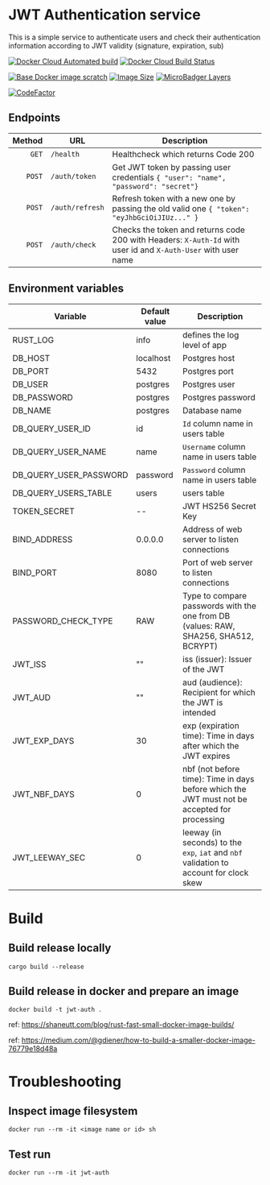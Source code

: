 # JWT Authentication service

This is a simple service to authenticate users and check their authentication information according to JWT validity (signature, expiration, sub) 

[![Docker Cloud Automated build](https://img.shields.io/docker/cloud/automated/j0rsa/jwt-auth)](https://hub.docker.com/repository/docker/j0rsa/jwt-auth)
[![Docker Cloud Build Status](https://img.shields.io/docker/cloud/build/j0rsa/jwt-auth)](https://hub.docker.com/repository/docker/j0rsa/jwt-auth)

[![Base Docker image scratch](https://img.shields.io/badge/Base%20Image-Scratch-blue)](https://hub.docker.com/repository/docker/j0rsa/jwt-auth)
[![Image Size](https://img.shields.io/badge/image%20size-9.71MB-green)](https://hub.docker.com/repository/docker/j0rsa/jwt-auth)
[![MicroBadger Layers](https://img.shields.io/microbadger/layers/j0rsa/jwt-auth)](https://hub.docker.com/repository/docker/j0rsa/jwt-auth)

[![CodeFactor](https://www.codefactor.io/repository/github/j0rsa/jwt-auth/badge/master)](https://www.codefactor.io/repository/github/j0rsa/jwt-auth/overview/master)

## Endpoints
| Method | URL | Description |
| ------:| --- | ----------- |
| `GET` | `/health` | Healthcheck  which returns Code 200|
| `POST` | `/auth/token` | Get JWT token by passing user credentials `{ "user": "name", "password": "secret"}` |
| `POST` | `/auth/refresh` | Refresh token with a new one by passing the old valid one `{ "token": "eyJhbGciOiJIUz..." }` |
| `POST` | `/auth/check` | Checks the token and returns code 200 with Headers: `X-Auth-Id` with user id and `X-Auth-User` with user name |

## Environment variables
| Variable | Default value | Description |
| ------| --- | ----------- |
| RUST_LOG | info | defines the log level of app |
| DB_HOST | localhost | Postgres host |
| DB_PORT | 5432 | Postgres port |
| DB_USER | postgres | Postgres user |
| DB_PASSWORD | postgres | Postgres password |
| DB_NAME | postgres | Database name |
| DB_QUERY_USER_ID | id | `Id` column name in users table |
| DB_QUERY_USER_NAME | name | `Username` column name in users table |
| DB_QUERY_USER_PASSWORD | password | `Password` column name in users table |
| DB_QUERY_USERS_TABLE | users | users table |
| TOKEN_SECRET | -- | JWT HS256 Secret Key |
| BIND_ADDRESS | 0.0.0.0 | Address of web server to listen connections |
| BIND_PORT | 8080 | Port of web server to listen connections |
| PASSWORD_CHECK_TYPE | RAW | Type to compare passwords with the one from DB (values: RAW, SHA256, SHA512, BCRYPT) |
| JWT_ISS | "" | iss (issuer): Issuer of the JWT |
| JWT_AUD | "" | aud (audience): Recipient for which the JWT is intended |
| JWT_EXP_DAYS | 30 | exp (expiration time): Time in days after which the JWT expires |
| JWT_NBF_DAYS | 0 | nbf (not before time): Time in days before which the JWT must not be accepted for processing |
| JWT_LEEWAY_SEC | 0 | leeway (in seconds) to the `exp`, `iat` and `nbf` validation to  account for clock skew |

# Build

## Build release locally
    cargo build --release

## Build release in docker and prepare an image
    docker build -t jwt-auth .
    
ref: https://shaneutt.com/blog/rust-fast-small-docker-image-builds/

ref: https://medium.com/@gdiener/how-to-build-a-smaller-docker-image-76779e18d48a

# Troubleshooting

## Inspect image filesystem
    docker run --rm -it <image name or id> sh
## Test run
    docker run --rm -it jwt-auth